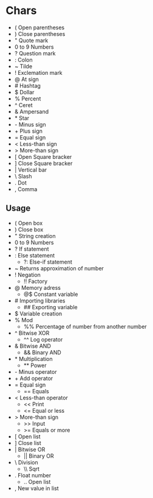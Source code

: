 # Chars
- ( Open parentheses
- ) Close parentheses
- " Quote mark
- 0 to 9 Numbers
- ? Question mark
- : Colon
- ~ Tilde
- ! Exclemation mark
- @ At sign
- \# Hashtag
- $ Dollar
- % Percent
- ^ Ceret
- & Ampersand
- \* Star
- \- Minus sign
- \+ Plus sign
- = Equal sign
- < Less-than sign
- \> More-than sign
- \[ Open Square bracker
- \] Close Square bracker
- | Vertical bar
- \\ Slash
- . Dot
- , Comma

## Usage

- ( Open box
- ) Close box
- " String creation
- 0 to 9 Numbers
- ? If statement
- : Else statement
  - ?: Else-if statement 
- ~ Returns approximation of number
- ! Negation
  - !! Factory 
- @ Memory adress
  - @$ Constant variable 
- \# Importing libraries
  - \## Exporting variable
- $ Variable creation
- % Mod
  - %% Percentage of number from another number
- ^ Bitwise XOR
  - ^^ Log operator
- & Bitwise AND
  - && Binary AND 
- \* Multiplication
  - ** Power
- \- Minus operator
- \+ Add operator
- = Equal sign
  - == Equals 
- < Less-than operator
  - << Print 
  - <= Equal or less 
- \> More-than sign
  - \>\> Input
  - \>= Equals or more 
- \[ Open list
- \] Close list
- | Bitwise OR
  - || Binary OR 
- \\ Division
  - \\\\ Sqrt 
- . Float number
  - .. Open list 
- , New value in list
